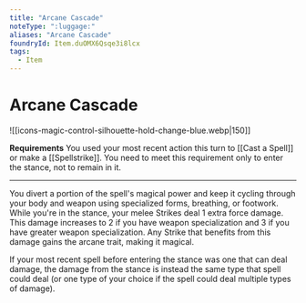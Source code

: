 ```yaml
---
title: "Arcane Cascade"
noteType: ":luggage:"
aliases: "Arcane Cascade"
foundryId: Item.duOMX6Qsqe3i8lcx
tags:
  - Item
---
```


# Arcane Cascade
![[icons-magic-control-silhouette-hold-change-blue.webp|150]]

**Requirements** You used your most recent action this turn to [[Cast a Spell]] or make a [[Spellstrike]]. You need to meet this requirement only to enter the stance, not to remain in it.

* * *

You divert a portion of the spell's magical power and keep it cycling through your body and weapon using specialized forms, breathing, or footwork. While you're in the stance, your melee Strikes deal 1 extra force damage. This damage increases to 2 if you have weapon specialization and 3 if you have greater weapon specialization. Any Strike that benefits from this damage gains the arcane trait, making it magical.

If your most recent spell before entering the stance was one that can deal damage, the damage from the stance is instead the same type that spell could deal (or one type of your choice if the spell could deal multiple types of damage).
